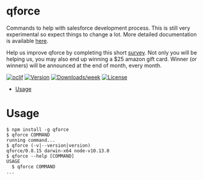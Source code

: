 qforce
=

Commands to help with salesforce development process. This is still very experimental so expect things to change a lot. More detailed documentation is available [here](https://qislam.github.io/qforce).

Help us improve qforce by completing this short [survey](https://forms.gle/DLLUeoYq9cbXQC2i8). Not only you will be helping us, you may also end up winning a $25 amazon gift card. Winner (or winners) will be announced at the end of month, every month.

[![oclif](https://img.shields.io/badge/cli-oclif-brightgreen.svg)](https://oclif.io)
[![Version](https://img.shields.io/npm/v/q.svg)](https://npmjs.org/package/q)
[![Downloads/week](https://img.shields.io/npm/dw/q.svg)](https://npmjs.org/package/q)
[![License](https://img.shields.io/npm/l/q.svg)](https://github.com/qislam/q/blob/master/package.json)

<!-- toc -->
* [Usage](#usage)
<!-- tocstop -->
# Usage
<!-- usage -->
```sh-session
$ npm install -g qforce
$ qforce COMMAND
running command...
$ qforce (-v|--version|version)
qforce/0.8.15 darwin-x64 node-v10.13.0
$ qforce --help [COMMAND]
USAGE
  $ qforce COMMAND
...
```
<!-- usagestop -->
